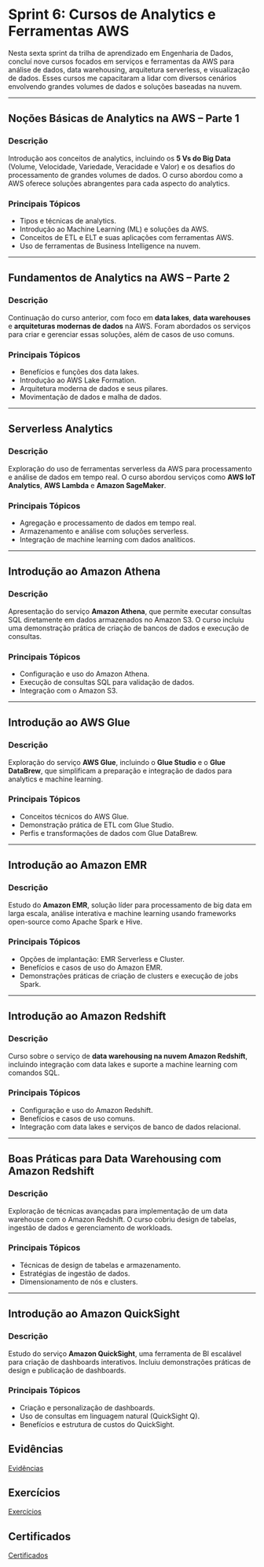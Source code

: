 # Sprint 6: Cursos de Analytics e Ferramentas AWS

Nesta sexta sprint da trilha de aprendizado em Engenharia de Dados, concluí nove cursos focados em serviços e ferramentas da AWS para análise de dados, data warehousing, arquitetura serverless, e visualização de dados. Esses cursos me capacitaram a lidar com diversos cenários envolvendo grandes volumes de dados e soluções baseadas na nuvem.

---

## Noções Básicas de Analytics na AWS – Parte 1

### Descrição
Introdução aos conceitos de analytics, incluindo os **5 Vs do Big Data** (Volume, Velocidade, Variedade, Veracidade e Valor) e os desafios do processamento de grandes volumes de dados. O curso abordou como a AWS oferece soluções abrangentes para cada aspecto do analytics.

### Principais Tópicos
- Tipos e técnicas de analytics.
- Introdução ao Machine Learning (ML) e soluções da AWS.
- Conceitos de ETL e ELT e suas aplicações com ferramentas AWS.
- Uso de ferramentas de Business Intelligence na nuvem.

---

## Fundamentos de Analytics na AWS – Parte 2

### Descrição
Continuação do curso anterior, com foco em **data lakes**, **data warehouses** e **arquiteturas modernas de dados** na AWS. Foram abordados os serviços para criar e gerenciar essas soluções, além de casos de uso comuns.

### Principais Tópicos
- Benefícios e funções dos data lakes.
- Introdução ao AWS Lake Formation.
- Arquitetura moderna de dados e seus pilares.
- Movimentação de dados e malha de dados.

---

## Serverless Analytics

### Descrição
Exploração do uso de ferramentas serverless da AWS para processamento e análise de dados em tempo real. O curso abordou serviços como **AWS IoT Analytics**, **AWS Lambda** e **Amazon SageMaker**.

### Principais Tópicos
- Agregação e processamento de dados em tempo real.
- Armazenamento e análise com soluções serverless.
- Integração de machine learning com dados analíticos.

---

## Introdução ao Amazon Athena

### Descrição
Apresentação do serviço **Amazon Athena**, que permite executar consultas SQL diretamente em dados armazenados no Amazon S3. O curso incluiu uma demonstração prática de criação de bancos de dados e execução de consultas.

### Principais Tópicos
- Configuração e uso do Amazon Athena.
- Execução de consultas SQL para validação de dados.
- Integração com o Amazon S3.

---

## Introdução ao AWS Glue

### Descrição
Exploração do serviço **AWS Glue**, incluindo o **Glue Studio** e o **Glue DataBrew**, que simplificam a preparação e integração de dados para analytics e machine learning.

### Principais Tópicos
- Conceitos técnicos do AWS Glue.
- Demonstração prática de ETL com Glue Studio.
- Perfis e transformações de dados com Glue DataBrew.

---

## Introdução ao Amazon EMR

### Descrição
Estudo do **Amazon EMR**, solução líder para processamento de big data em larga escala, análise interativa e machine learning usando frameworks open-source como Apache Spark e Hive.

### Principais Tópicos
- Opções de implantação: EMR Serverless e Cluster.
- Benefícios e casos de uso do Amazon EMR.
- Demonstrações práticas de criação de clusters e execução de jobs Spark.

---

## Introdução ao Amazon Redshift

### Descrição
Curso sobre o serviço de **data warehousing na nuvem Amazon Redshift**, incluindo integração com data lakes e suporte a machine learning com comandos SQL.

### Principais Tópicos
- Configuração e uso do Amazon Redshift.
- Benefícios e casos de uso comuns.
- Integração com data lakes e serviços de banco de dados relacional.

---

## Boas Práticas para Data Warehousing com Amazon Redshift

### Descrição
Exploração de técnicas avançadas para implementação de um data warehouse com o Amazon Redshift. O curso cobriu design de tabelas, ingestão de dados e gerenciamento de workloads.

### Principais Tópicos
- Técnicas de design de tabelas e armazenamento.
- Estratégias de ingestão de dados.
- Dimensionamento de nós e clusters.

---

## Introdução ao Amazon QuickSight

### Descrição
Estudo do serviço **Amazon QuickSight**, uma ferramenta de BI escalável para criação de dashboards interativos. Incluiu demonstrações práticas de design e publicação de dashboards.

### Principais Tópicos
- Criação e personalização de dashboards.
- Uso de consultas em linguagem natural (QuickSight Q).
- Benefícios e estrutura de custos do QuickSight.


## Evidências

[Evidências](./Evidencias/)



## Exercícios

[Exercícios](./Exercicios/)


## Certificados

[Certificados](./Certificados/)


